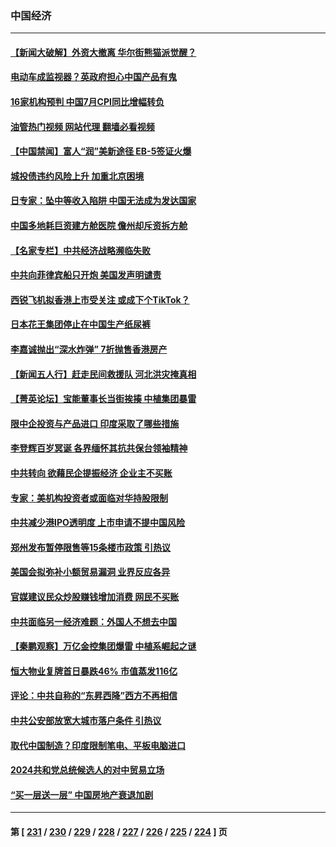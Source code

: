 ### 中国经济
---
#### [【新闻大破解】外资大撤离 华尔街熊猫派觉醒？](../../pages/ncid283/n14049572.md?08080445) 
#### [电动车成监视器？英政府担心中国产品有鬼](../../pages/ncid283/n14049653.md?08080445) 
#### [16家机构预判 中国7月CPI同比增幅转负](../../pages/ncid283/n14049541.md?08080445) 
#### [油管热门视频 网站代理 翻墙必看视频](http://138.2.39.72:81/youtube.html?epic-marker?08080445)
#### [【中国禁闻】富人“润”美新途径 EB-5签证火爆](../../pages/ncid283/n14049408.md?08080445) 
#### [城投债违约风险上升 加重北京困境](../../pages/ncid283/n14049355.md?08080445) 
#### [日专家：坠中等收入陷阱 中国无法成为发达国家](../../pages/ncid283/n14049103.md?08080445) 
#### [中国多地耗巨资建方舱医院 儋州却斥资拆方舱](../../pages/ncid283/n14049110.md?08080445) 
#### [【名家专栏】中共经济战略濒临失败](../../pages/ncid283/n14043725.md?08080445) 
#### [中共向菲律宾船只开炮 美国发声明谴责](../../pages/ncid283/n14048908.md?08080445) 
#### [西锐飞机拟香港上市受关注 或成下个TikTok？](../../pages/ncid283/n14048216.md?08080445) 
#### [日本花王集团停止在中国生产纸尿裤](../../pages/ncid283/n14048792.md?08080445) 
#### [李嘉诚抛出“深水炸弹” 7折抛售香港房产](../../pages/ncid283/n14048778.md?08080445) 
#### [【新闻五人行】赶走民间救援队 河北洪灾掩真相](../../pages/ncid283/n14048651.md?08080445) 
#### [【菁英论坛】宝能董事长当街挨揍 中植集团暴雷](../../pages/ncid283/n14048755.md?08080445) 
#### [限中企投资与产品进口 印度采取了哪些措施](../../pages/ncid283/n14048709.md?08080445) 
#### [李登辉百岁冥诞 各界缅怀其抗共保台领袖精神](../../pages/ncid283/n14046102.md?08080445) 
#### [中共转向 欲藉民企提振经济 企业主不买账](../../pages/ncid283/n14048227.md?08080445) 
#### [专家：美机构投资者或面临对华持股限制](../../pages/ncid283/n14048180.md?08080445) 
#### [中共减少港IPO透明度 上市申请不提中国风险](../../pages/ncid283/n14048181.md?08080445) 
#### [郑州发布暂停限售等15条楼市政策 引热议](../../pages/ncid283/n14047952.md?08080445) 
#### [美国会拟弥补小额贸易漏洞 业界反应各异](../../pages/ncid283/n14048082.md?08080445) 
#### [官媒建议民众炒股赚钱增加消费 网民不买账](../../pages/ncid283/n14047838.md?08080445) 
#### [中共面临另一经济难题：外国人不想去中国](../../pages/ncid283/n14047477.md?08080445) 
#### [【秦鹏观察】万亿金控集团爆雷 中植系崛起之谜](../../pages/ncid283/n14047643.md?08080445) 
#### [恒大物业复牌首日暴跌46% 市值蒸发116亿](../../pages/ncid283/n14047660.md?08080445) 
#### [评论：中共自称的“东昇西降”西方不再相信](../../pages/ncid283/n14047540.md?08080445) 
#### [中共公安部放宽大城市落户条件 引热议](../../pages/ncid283/n14047406.md?08080445) 
#### [取代中国制造？印度限制笔电、平板电脑进口](../../pages/ncid283/n14047416.md?08080445) 
#### [2024共和党总统候选人的对中贸易立场](../../pages/ncid283/n14047364.md?08080445) 
#### [“买一层送一层” 中国房地产衰退加剧](../../pages/ncid283/n14046758.md?08080445) 

---
#### 第 [ [231](./231.md?08080445) / [230](./230.md?08080445) / [229](./229.md?08080445) / [228](./228.md?08080445) / [227](./227.md?08080445) / [226](./226.md?08080445) / [225](./225.md?08080445) / [224](./224.md?08080445) ] 页
